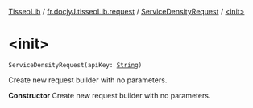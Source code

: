 [TisseoLib](../../index.md) / [fr.docjyJ.tisseoLib.request](../index.md) / [ServiceDensityRequest](index.md) / [&lt;init&gt;](./-init-.md)

# &lt;init&gt;

`ServiceDensityRequest(apiKey: `[`String`](https://kotlinlang.org/api/latest/jvm/stdlib/kotlin/-string/index.html)`)`

Create new request builder with no parameters.

**Constructor**
Create new request builder with no parameters.

